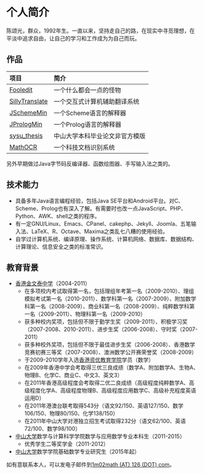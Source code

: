 # 个人简介

陈颂光，群众，1992年生。一直以来，坚持走自己的路，在现实中寻觅理想，在平淡中追求自由，让自己的学习和工作成为为自己而玩。

## 作品

项目|简介
:---|:---
[Fooledit](https://github.com/chungkwong/fooledit) | 一个什么都会一点的怪物
[SillyTranslate](https://github.com/chungkwong/sillytranslate) | 一个交互式计算机辅助翻译系统
[JSchemeMin](https://github.com/chungkwong/jschememin) | 一个Scheme语言的解释器
[JPrologMin](https://github.com/chungkwong/jprologmin) | 一个Prolog语言的解释器
[sysu_thesis](https://github.com/chungkwong/sysu_thesis)|中山大学本科毕业论文非官方模版
[MathOCR](https://github.com/chungkwong/mathocr) | 一个科技文档识别系统

另外早期做过Java字节码反编译器、函数绘图器、手写输入法之类的。

## 技术能力

- 具备多年Java语言编程经验，包括Java SE平台和Android平台。对C、Scheme、Prolog也有深入了解。有需要时也改一点JavaScript、PHP、Python、AWK、shell之类的程序。
- 有一定GNU/Linux、Emacs、CPanel、cakephp、Jekyll、Joomla、五笔输入法、LaTeX、R、Octave、Maxima之类乱七八糟的使用经验。
- 自学过计算机系统、编译原理、操作系统、计算机网络、数据库、数据结构、计算理论、信息安全之类的标准常识。

## 教育背景

*   [香港金文泰中学](http://www.clementi.edu.hk/)（2004-2011）
    - 在多项校内考试取得第一名，包括理组年考第一名（2009-2010）、理组模拟考试第一名（2010-2011）、数学科第一名（2007-2009）、附加数学科第一名（2008-2009）、商业科第一名（2008-2009）、纯粹数学科第一名（2009-2011）、物理科第一名（2009-2010）
    - 获多种校内奖项，包括但不限于勤学生奖（2009-2011）、积极学习奖（2007-2008、2010-2011）、进步生奖（2006-2008）、守时奖（2007-2011）
    - 获多种校外奖项，包括但不限于最佳进步生奖（2006-2008）、香港数学竞赛初赛三等奖（2007-2008）、澳洲数学公开赛荣誉奖（2008-2009）
    - 于2009-2010学年入选[香港资优教育学院](https://www.hkage.org.hk/)学员（数学）
    - 在2009年香港中学会考取得三优三良成绩（数学A、附加数学A、生物A、物理B、化学C、商业C、中文3、英文3）
    - 在2011年香港高级程度会考取得二优二良成绩（高级程度纯粹数学A、高级程度化学A、高级程度物理B、高级程度应用数学C、高级补充程度英语运用D）
    - 在2011年港澳台联考取得543分（语文92/150、英语127/150、数学106/150、物理80/150、化学138/150）
    - 在2011年中山大学对港独立招生考试取得232分（语文62/100、英语72/100、数学98/100）
*   [中山大学](http://www.sysu.edu.cn/)数学与计算科学学院数学与应用数学专业本科生（2011-2015）
    - 优秀学生二等奖学金（2011-2012）
*   [中山大学](http://www.sysu.edu.cn/)数学学院基础数学专业研究生（2015年起）

如有意联系本人，可以发电子邮件到<a href="mailto&#58;1m02math&#64;126&#46;com">1m02math (AT) 126 (DOT) com</a>。

